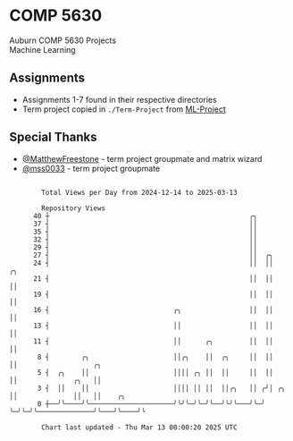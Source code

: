 # COMP 5630
Auburn COMP 5630 Projects  
Machine Learning

## Assignments
- Assignments 1-7 found in their respective directories
- Term project copied in `./Term-Project` from [ML-Project](https://github.com/wumphlett/ML-Project)

## Special Thanks
- [@MatthewFreestone](https://github.com/MatthewFreestone) - term project groupmate and matrix wizard
- [@mss0033](https://github.com/mss0033) - term project groupmate

```

        Total Views per Day from 2024-12-14 to 2025-03-13

        Repository Views
      40 ┼                                                  ╭╮
      37 ┤                                                  ││
      35 ┤                                                  ││
      32 ┤                                                  ││
      29 ┤                                                  ││
      27 ┤                                                  ││  ╭╮
      24 ┤                                                  ││  ││    ╭╮
      21 ┤                                                  ││  ││    ││
      19 ┤                                                  ││  ││    ││
      16 ┤                               ╭╮                 ││  ││    ││
      13 ┤                               ││                 ││  ││    ││
      11 ┤                               ││      ╭╮         ││  ││    ││
       8 ┤        ╭╮                     ││╭╮    ││  ╭╮     ││  ││    ││                   ╭╮
       5 ┤  ╭╮    ││                     ││││ ╭╮ ││  ││     ││  ││    ││              ╭╮   ││
       3 ┤  ││    ││                     ││││ ││ ││  ││╭╮   ││ ╭╯│ ╭╮ ││              ││   ││    ╭╮
       0 ┼──╯╰────╯╰─────────────────────╯╰╯╰─╯╰─╯╰──╯╰╯╰───╯╰─╯ ╰─╯╰─╯╰──────────────╯╰───╯╰────╯╰

        Chart last updated - Thu Mar 13 00:00:20 2025 UTC
        
```
